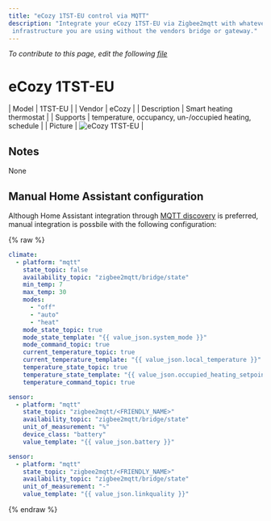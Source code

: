 ```yaml
---
title: "eCozy 1TST-EU control via MQTT"
description: "Integrate your eCozy 1TST-EU via Zigbee2mqtt with whatever smart home
 infrastructure you are using without the vendors bridge or gateway."
---
```


*To contribute to this page, edit the following
[file](https://github.com/Koenkk/zigbee2mqtt.io/blob/master/docs/devices/1TST-EU.md)*

# eCozy 1TST-EU

| Model | 1TST-EU  |
| Vendor  | eCozy  |
| Description | Smart heating thermostat |
| Supports | temperature, occupancy, un-/occupied heating, schedule |
| Picture | ![eCozy 1TST-EU](../images/devices/1TST-EU.jpg) |

## Notes

None

## Manual Home Assistant configuration
Although Home Assistant integration through [MQTT discovery](../integration/home_assistant) is preferred,
manual integration is possbile with the following configuration:


{% raw %}
```yaml
climate:
  - platform: "mqtt"
    state_topic: false
    availability_topic: "zigbee2mqtt/bridge/state"
    min_temp: 7
    max_temp: 30
    modes: 
      - "off"
      - "auto"
      - "heat"
    mode_state_topic: true
    mode_state_template: "{{ value_json.system_mode }}"
    mode_command_topic: true
    current_temperature_topic: true
    current_temperature_template: "{{ value_json.local_temperature }}"
    temperature_state_topic: true
    temperature_state_template: "{{ value_json.occupied_heating_setpoint }}"
    temperature_command_topic: true

sensor:
  - platform: "mqtt"
    state_topic: "zigbee2mqtt/<FRIENDLY_NAME>"
    availability_topic: "zigbee2mqtt/bridge/state"
    unit_of_measurement: "%"
    device_class: "battery"
    value_template: "{{ value_json.battery }}"

sensor:
  - platform: "mqtt"
    state_topic: "zigbee2mqtt/<FRIENDLY_NAME>"
    availability_topic: "zigbee2mqtt/bridge/state"
    unit_of_measurement: "-"
    value_template: "{{ value_json.linkquality }}"
```
{% endraw %}


